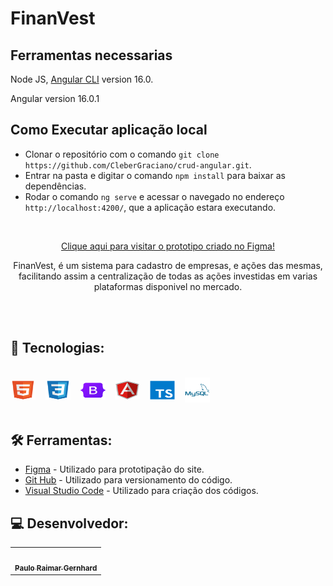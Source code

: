 # FinanVest

## Ferramentas necessarias

Node JS, [Angular CLI](https://github.com/angular/angular-cli) version 16.0.

Angular version 16.0.1

## Como Executar aplicação local

* Clonar o repositório com o comando `git clone https://github.com/CleberGraciano/crud-angular.git`.
* Entrar na pasta e digitar o comando `npm install` para baixar as dependências.
* Rodar o comando `ng serve` e acessar o navegado no endereço `http://localhost:4200/`, que a aplicação estara executando.


<br>  

 <a href="https://www.figma.com/proto/1FZT6zSICRRF5ruaBOZEG9/FinanVest?type=design&node-id=2-9&scaling=scale-down&page-id=1%3A2&starting-point-node-id=2%3A9" target="_blank">
	<p align="center">Clique aqui para visitar o prototipo criado no Figma!</p>
 </a>
  
  
<p align="center"> FinanVest, é um sistema para cadastro de empresas, e ações das mesmas, facilitando assim a centralização de todas as ações investidas em varias plataformas disponivel no mercado. </p>
<br>
      
              
 <br>
 
<h2>🚀 Tecnologias: </h2>

 <div style="display: inline_block"><br>
  <img align="center" alt="HTML" height="30" width="40" src="https://raw.githubusercontent.com/devicons/devicon/master/icons/html5/html5-original.svg">
   &nbsp;&nbsp;
  <img align="center" alt="CSS" height="30" width="40" src="https://raw.githubusercontent.com/devicons/devicon/master/icons/css3/css3-original.svg">
   &nbsp;&nbsp;
   <img align="center" alt="Bootstrap" height="30" width="40" src="https://github.com/devicons/devicon/blob/master/icons/bootstrap/bootstrap-original.svg">
   &nbsp;&nbsp;
   <img align="center" alt="Angular" height="30" width="40" src="https://github.com/devicons/devicon/blob/master/icons/angularjs/angularjs-original.svg">
   &nbsp;&nbsp;
   <img align="center" alt="Ts" height="30" width="40" src="https://github.com/devicons/devicon/blob/master/icons/typescript/typescript-original.svg">
   &nbsp;&nbsp;
  <img align="center" alt="mysql" height="40" width="40" src="https://raw.githubusercontent.com/devicons/devicon/master/icons/mysql/mysql-plain-wordmark.svg">
   &nbsp;&nbsp;
</div>

<br>

<h2>🛠️ Ferramentas: </h2>
<ul>

 <li>
     <a href="https://www.figma.com/" target="_blank"> Figma</a> - Utilizado para prototipação do site.
 </li>
  
 <li>
     <a href="https://github.com/" target="_blank"> Git Hub</a> - Utilizado para versionamento do código.
 </li>
  
  <li>
     <a href="https://code.visualstudio.com/" target="_blank"> Visual Studio Code</a> - Utilizado para criação dos códigos.
 </li>
  
 </ul>
 

<h2>💻 Desenvolvedor: </h2>
  
<table>
  
  <tr>
    <td align="center"><a href="https://github.com/prgernhard/acoes target="_blank"><br /><sub><b>Paulo Raimar Gernhard</b></sub></a><br /></td>
  
  </tr>
</table>

